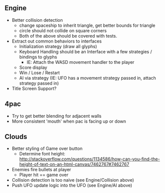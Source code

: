 Engine
------
 - Better collision detection
   - change spaceship to inherit triangle, get better bounds for triangle
   - circle should not collide on square corners
   - Both of the above should be covered with tests.
 - Extract out common behaviors to interfaces
   - Initialization strategy (draw all glyphs)
   - Keyboard Handling should be an Interface with a few strategies / bindings to glyphs
     - IE: Attach the WASD movement handler to the player
   - Score display
   - Win / Lose / Restart
   - AI via strategy (IE: UFO has a movement strategy passed in, attach strategy passed in)
 - Title Screen Support?

4pac
----
 - Try to get better blending for adjacent walls
 - More consistent 'mouth' when pac is facing up or down

Clouds
------
 - Better styling of Game over button
   - Determine font height: http://stackoverflow.com/questions/1134586/how-can-you-find-the-height-of-text-on-an-html-canvas/7462767#7462767
 - Enemies fire bullets at player
   - Player hit == game over
 - Collision detection is too naive (see Engine/Collision above)
 - Push UFO update logic into the UFO (see Engine/AI above)